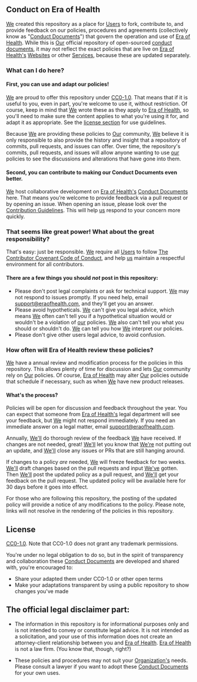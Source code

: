 ## Conduct on Era of Health
[We](terminology.md#era-of-health) created this repository as a place for [Users](terminology.md#users) to fork, contribute to, and provide feedback on our policies, procedures and agreements (collectively know as "[Conduct Documents](terminology.md#conduct-documents)") that govern the operation and use of [Era of Health](terminology.md#era-of-health). While this is [Our](terminology.md#era-of-health) official repository of open-sourced [conduct documents](terminology.md#conduct-documents), it may not reflect the exact policies that are live on [Era of Health's](terminology.md#era-of-health) [Websites](terminology.md#website) or other [Services](terminology.md#service), because these are updated separately.

### What can I do here?

#### First, you can use and adapt our policies! 

[We](terminology.md#era-of-health) are proud to offer this repository under [CC0-1.0](#license). That means that if it is useful to you, even in part, you're welcome to use it, without restriction. Of course, keep in mind that [We](terminology.md#era-of-health) wrote these as they apply to [Era of Health](terminology.md#era-of-health), so you'll need to make sure the content applies to what you're using it for, and adapt it as appropriate. See the [license section](#license) for use guidelines.

Because [We](terminology.md#era-of-health) are providing these policies to [Our](terminology.md#era-of-health) community, [We](terminology.md#era-of-health) believe it is only responsible to also provide the history and insight that a repository of commits, pull requests, and issues can offer. Over time, the repository's commits, pull requests, and issues will allow anyone wanting to use [our](terminology.md#era-of-health) policies to see the discussions and alterations that have gone into them.

#### Second, you can contribute to making our Conduct Documents even better.

[We](terminology.md#era-of-health) host collaborative development on [Era of Health's](terminology.md#era-of-health) [Conduct Documents](terminology.md#conduct-documents) here. That means you’re welcome to provide feedback via a pull request or by opening an issue. When opening an issue, please look over the [Contribution Guidelines](CONTRIBUTING.md). This will help [us](terminology.md#era-of-health) respond to your concern more quickly.

### That seems like great power! What about the great responsibility?

That's easy: just be responsible. [We](terminology.md#era-of-health) require all [Users](terminology.md#user) to follow [The Contributor Covenant Code of Conduct](https://www.contributor-covenant.org/version/1/4/code-of-conduct), and help [us](terminology.md#era-of-health) maintain a respectful environment for all contributors.

#### There are a few things you should _not_ post in this repository:

- Please don't post legal complaints or ask for technical support. [We](terminology.md#era-of-health) may not respond to issues promptly. If you need help, email support@eraofhealth.com, and they'll get you an answer.
-	Please avoid hypotheticals. [We](terminology.md#era-of-health) can't give you legal advice, which means [We](terminology.md#era-of-health) often can't tell you if a hypothetical situation would or wouldn't be a violation of [our](terminology.md#era-of-health) policies. [We](terminology.md#era-of-health) also can't tell you what you should or shouldn't do. [We](terminology.md#era-of-health) can tell you how [We](terminology.md#era-of-health) interpret our policies.
- Please don't give other users legal advice, to avoid confusion.

### How often will Era of Health review these policies?

[We](terminology.md#era-of-health) have a annual review and modification process for the policies in this repository. This allows plenty of time for discussion and lets [Our](terminology.md#era-of-health) community rely on [Our](terminology.md#era-of-health) policies. Of course, [Era of Health](terminology.md#era-of-health) may alter [Our](terminology.md#era-of-health) policies outside that schedule if necessary, such as when [We](terminology.md#era-of-health) have new product releases.

#### What's the process? 

Policies will be open for discussion and feedback throughout the year. You can expect that someone from [Era of Health's](terminology.md#era-of-health) legal department will see your feedback, but [We](terminology.md#era-of-health) might not respond immediately. If you need an immediate answer on a legal matter, email support@eraofhealth.com.

Annually, [We'll](terminology.md#era-of-health) do thorough review of the feedback [We](terminology.md#era-of-health) have received. If changes are not needed, great! [We'll](terminology.md#era-of-health) let you know that [We're](terminology.md#era-of-health)  not putting out an update, and [We'll](terminology.md#era-of-health) close any issues or PRs that are still hanging around. 

If changes to a policy _are_ needed, [We](terminology.md#era-of-health) will freeze feedback for two weeks. [We'll](terminology.md#era-of-health) draft changes based on the pull requests and input [We've](terminology.md#era-of-health) gotten. Then [We'll](terminology.md#era-of-health) post the updated policy as a pull request, and [We'll](terminology.md#era-of-health) get your feedback on the pull request. The updated policy will be available here for 30 days before it goes into effect.

For those who are following this repository, the posting of the updated policy will provide a notice of any modifications to the policy. Please note, links will not resolve in the rendering of the policies in this repository.
 
## License
 
[CC0-1.0](LICENSE.md). Note that CC0-1.0 does not grant any trademark permissions.

You're under no legal obligation to do so, but in the spirit of transparency and collaboration these [Conduct Documents](terminology.md#conduct-documents) are developed and shared with, you're encouraged to:

- Share your adapted them under CC0-1.0 or other open terms
- Make your adaptations transparent by using a public repository to show changes you've made

## The official legal disclaimer part:

- The information in this repository is for informational purposes only and is not intended to convey or constitute legal advice. It is not intended as a solicitation, and your use of this information does not create an attorney-client relationship between you and [Era of Health](terminology.md#era-of-health). [Era of Health](terminology.md#era-of-health) is not a law firm. (You know that, though, right?)

- These policies and procedures may not suit your [Organization's](terminology.md#organization) needs. Please consult a lawyer if you want to adopt these [Conduct Documents](terminology.md#conduct-documents) for your own uses.

